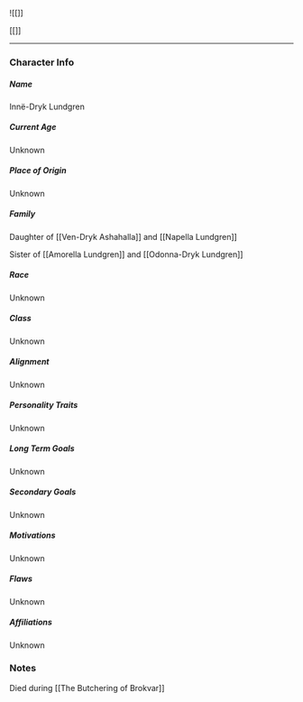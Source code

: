 ![[]]

[[]]

---
### Character Info

##### Name 
Innë-Dryk Lundgren 

##### Current Age
Unknown

##### Place of Origin
Unknown

##### Family
Daughter of [[Ven-Dryk Ashahalla]] and [[Napella Lundgren]]

Sister of [[Amorella Lundgren]] and [[Odonna-Dryk Lundgren]]

##### Race
Unknown

##### Class
Unknown

##### Alignment
Unknown

##### Personality Traits
Unknown

##### Long Term Goals
Unknown

##### Secondary Goals
Unknown

##### Motivations
Unknown

##### Flaws
Unknown

##### Affiliations
Unknown

### Notes

Died during [[The Butchering of Brokvar]]